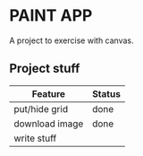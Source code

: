 # PAINT APP
A project to exercise with canvas.

## Project stuff

| Feature                           | Status |
|-----------------------------------|--------|
| put/hide grid                     |   done                   |
| download image                    |   done     |
| write stuff                       |        |


